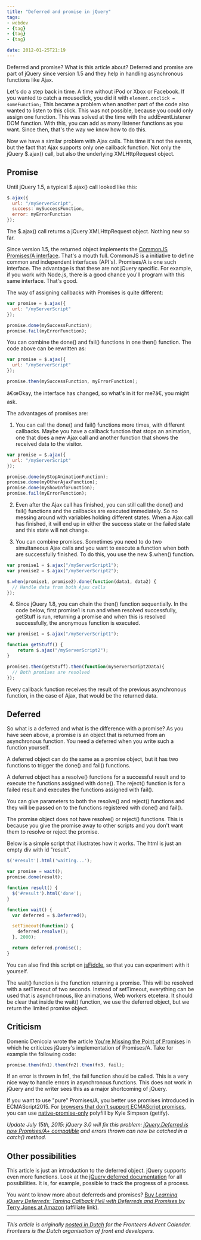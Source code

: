 ```yaml
---
title: "Deferred and promise in jQuery"
tags:
- webdev
- {tag}
- {tag}
- {tag}

date: 2012-01-25T21:19
---
```


Deferred and promise? What is this article about? Deferred and promise are part of jQuery since version 1.5 and they help in handling asynchronous functions like Ajax.

Let's do a step back in time. A time without iPod or Xbox or Facebook. If you wanted to catch a mouseclick, you did it with `element.onclick = someFunction;` This became a problem when another part of the code also wanted to listen to this click. This was not possible, because you could only assign one function. This was solved at the time with the addEventListener DOM function. With this, you can add as many listener functions as you want. Since then, that's the way we know how to do this.

Now we have a similar problem with Ajax calls. This time it's not the events, but the fact that Ajax supports only one callback function. Not only the jQuery $.ajax() call, but also the underlying XMLHttpRequest object.

## Promise

Until jQuery 1.5, a typical $.ajax() call looked like this:

~~~ javascript
$.ajax({
  url: "/myServerScript",
  success: mySuccessFunction,
  error: myErrorFunction
});
~~~

The $.ajax() call returns a jQuery XMLHttpRequest object. Nothing new so far.

Since version 1.5, the returned object implements the [CommonJS Promises/A interface](http://wiki.commonjs.org/wiki/Promises/A). That's a mouth full. CommonJS is a initiative to define common and independent interfaces (API's). Promises/A is one such interface. The advantage is that these are not jQuery specific. For example, if you work with Node.js, there is a good chance you'll program with this same interface. That's good.

The way of assigning callbacks with Promises is quite different:

~~~ javascript
var promise = $.ajax({
  url: "/myServerScript"
});

promise.done(mySuccessFunction);
promise.fail(myErrorFunction);
~~~

You can combine the done() and fail() functions in one then() function. The code above can be rewritten as:

~~~ javascript
var promise = $.ajax({
  url: "/myServerScript"
});

promise.then(mySuccessFunction, myErrorFunction);
~~~

â€œOkay, the interface has changed, so what's in it for me?â€, you might ask.

The advantages of promises are:

1) You can call the done() and fail() functions more times, with different callbacks. Maybe you have a callback function that stops an animation, one that does a new Ajax call and another function that shows the received data to the visitor.


~~~ javascript
var promise = $.ajax({
  url: "/myServerScript"
});

promise.done(myStopAnimationFunction);
promise.done(myOtherAjaxFunction);
promise.done(myShowInfoFunction);
promise.fail(myErrorFunction);
~~~

2) Even after the Ajax call has finished, you can still call the done() and fail() functions and the callbacks are executed immediately. So no messing around with variables holding different states. When a Ajax call has finished, it will end up in either the success state or the failed state and this state will not change.

3) You can combine promises. Sometimes you need to do two simultaneous Ajax calls and you want to execute a function when both are successfully finished. To do this, you use the new $.when() function.

~~~ javascript
var promise1 = $.ajax("/myServerScript1");
var promise2 = $.ajax("/myServerScript2");

$.when(promise1, promise2).done(function(data1, data2) {
  // Handle data from both Ajax calls
});
~~~

4) Since jQuery 1.8, you can chain the then() function sequentially. In the code below, first promise1 is run and when resolved successfully, getStuff is run, returning a promise and when this is resolved successfully, the anonymous function is executed.

~~~ javascript
var promise1 = $.ajax("/myServerScript1");

function getStuff() {
    return $.ajax("/myServerScript2");
}

promise1.then(getStuff).then(function(myServerScript2Data){
  // Both promises are resolved
});
~~~

Every callback function receives the result of the previous asynchronous function,
in the case of Ajax, that would be the returned data.


## Deferred

So what is a deferred and what is the difference with a promise? As you have seen above, a promise is an object that is returned from an asynchronous function. You need a deferred when you write such a function yourself.

A deferred object can do the same as a promise object, but it has two functions to trigger the done() and fail() functions.

A deferred object has a resolve() functions for a successful result and to execute the functions assigned with done(). The reject() function is for a failed result and executes the functions assigned with fail().

You can give parameters to both the resolve() and reject() functions and they will be passed on to the functions registered with done() and fail().

The promise object does not have resolve() or reject() functions. This is because you give the promise away to other scripts and you don't want them to resolve or reject the promise.

Below is a simple script that illustrates how it works. The html is just an empty div with id "result".

~~~ javascript
$('#result').html('waiting...');

var promise = wait();
promise.done(result);

function result() {
  $('#result').html('done');
}

function wait() {
  var deferred = $.Deferred();

  setTimeout(function() {
    deferred.resolve();
  }, 2000);

  return deferred.promise();
}
~~~

You can also find this script on [jsFiddle](http://jsfiddle.net/TT3G5/), so that you can experiment with it yourself.

The wait() function is the function returning a promise. This will be resolved with a setTimeout of two seconds. Instead of setTimeout, everything can be used that is asynchronous, like animations, Web workers etcetera. It should be clear that inside the wait() function, we use the deferred object, but we return the limited promise object.

## Criticism

Domenic Denicola wrote the article [You're Missing the Point of Promises](https://gist.github.com/3889970) in which he criticizes jQuery's implementation of Promises/A. Take for example the following code:

~~~ javascript
promise.then(fn1).then(fn2).then(fn3, fail);
~~~

If an error is thrown in fn1, the fail function should be called. This is a very nice way to handle errors in asynchronous functions. This does not work in jQuery and the writer sees this as a major shortcoming of jQuery.

If you want to use "pure" Promises/A, you better use promises introduced in ECMAScript2015. For [browsers that don't support ECMAScript promises](http://caniuse.com/#feat=promises), you can use [native-promise-only](https://github.com/getify/native-promise-only) polyfill by Kyle Simpson (getify).

<i>Update July 15th, 2015: jQuery 3.0 will fix this problem: <a href="http://blog.jquery.com/2015/07/13/jquery-3-0-and-jquery-compat-3-0-alpha-versions-released/">jQuery.Deferred is now Promises/A+ compatible</a> and errors thrown can now be catched in a catch() method.</i>

## Other possibilities

This article is just an introduction to the deferred object. jQuery supports even more functions. Look at the [jQuery deferred documentation](http://api.jquery.com/category/deferred-object/) for all possibilities. It is, for example, possible to track the progress of a process.

You want to know more about deferreds and promises? <a href="http://www.amazon.com/gp/product/1449369391/ref=as_li_qf_sp_asin_il_tl?ie=UTF8&camp=1789&creative=9325&creativeASIN=1449369391&linkCode=as2&tag=webontwikkela-20&linkId=WZLUN2467MS2B3BL" rel="nofollow">Buy <i>Learning jQuery Deferreds: Taming Callback Hell with Deferreds and Promises</i> by Terry Jones at Amazon</a> (affiliate link).

---------------------------------------

*This article is originally [posted in Dutch](http://fronteers.nl/blog/2011/12/deferred-en-promise-in-jquery) for the Fronteers Advent Calendar. Fronteers is the Dutch organisation of front end developers.*
